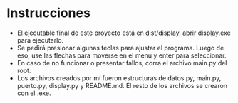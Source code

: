 # Instrucciones
- El ejecutable final de este proyecto está en dist/display, abrir display.exe para ejecutarlo.
- Se pedirá presionar algunas teclas para ajustar el programa. Luego de eso, use las flechas para moverse en el menú y enter para seleccionar.
- En caso de no funcionar o presentar fallos, corra el archivo main.py del root.
- Los archivos creados por mí fueron estructuras de datos.py, main.py, puerto.py, display.py y README.md. El resto de los archivos se crearon con el .exe.
